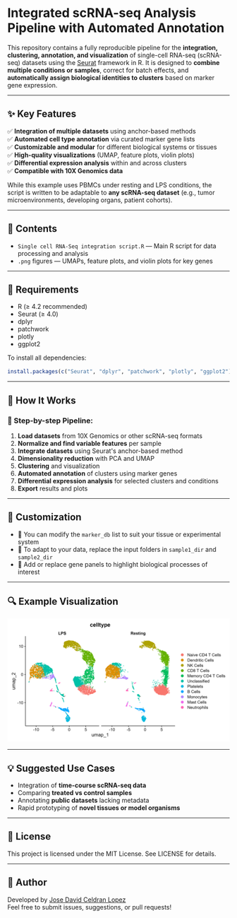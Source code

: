 # Integrated scRNA-seq Analysis Pipeline with Automated Annotation

This repository contains a fully reproducible pipeline for the **integration, clustering, annotation, and visualization** of single-cell RNA-seq (scRNA-seq) datasets using the [Seurat](https://satijalab.org/seurat/) framework in R. It is designed to **combine multiple conditions or samples**, correct for batch effects, and **automatically assign biological identities to clusters** based on marker gene expression.

---

## ✨ Key Features

✅ **Integration of multiple datasets** using anchor-based methods  
✅ **Automated cell type annotation** via curated marker gene lists  
✅ **Customizable and modular** for different biological systems or tissues  
✅ **High-quality visualizations** (UMAP, feature plots, violin plots)  
✅ **Differential expression analysis** within and across clusters  
✅ **Compatible with 10X Genomics data**

While this example uses PBMCs under resting and LPS conditions, the script is written to be adaptable to **any scRNA-seq dataset** (e.g., tumor microenvironments, developing organs, patient cohorts).

---

## 📂 Contents

- `Single cell RNA-Seq integration script.R` — Main R script for data processing and analysis   
- `.png` figures — UMAPs, feature plots, and violin plots for key genes

---

## 🔧 Requirements

- R (≥ 4.2 recommended)
- Seurat (≥ 4.0)
- dplyr
- patchwork
- plotly
- ggplot2

To install all dependencies:

```r
install.packages(c("Seurat", "dplyr", "patchwork", "plotly", "ggplot2"))
```

---

## 🧪 How It Works

### 🧱 Step-by-step Pipeline:
1. **Load datasets** from 10X Genomics or other scRNA-seq formats  
2. **Normalize and find variable features** per sample  
3. **Integrate datasets** using Seurat's anchor-based method  
4. **Dimensionality reduction** with PCA and UMAP  
5. **Clustering** and visualization  
6. **Automated annotation** of clusters using marker genes  
7. **Differential expression analysis** for selected clusters and conditions  
8. **Export** results and plots

---

## 🧬 Customization

- 🔄 You can modify the `marker_db` list to suit your tissue or experimental system  
- 📁 To adapt to your data, replace the input folders in `sample1_dir` and `sample2_dir`  
- 🧪 Add or replace gene panels to highlight biological processes of interest

---

## 🔍 Example Visualization

<p align="center">
  <img src="UMAP_Celltype_by_Condition_clusters.png" width="600">
</p>

---

## 💡 Suggested Use Cases

- Integration of **time-course scRNA-seq data**  
- Comparing **treated vs control samples**  
- Annotating **public datasets** lacking metadata  
- Rapid prototyping of **novel tissues or model organisms**

---

## 📜 License

This project is licensed under the MIT License. See LICENSE for details.

---

## 👤 Author

Developed by [Jose David Celdran Lopez](https://github.com/jceldranlopez)  
Feel free to submit issues, suggestions, or pull requests!
